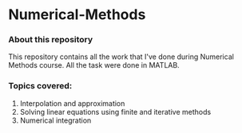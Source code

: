 # Numerical-Methods
### About this repository
This repository contains all the work that I've done during Numerical Methods course.
All the task were done in MATLAB.
### Topics covered:
1. Interpolation and approximation
2. Solving linear equations using finite and iterative methods
3. Numerical integration
